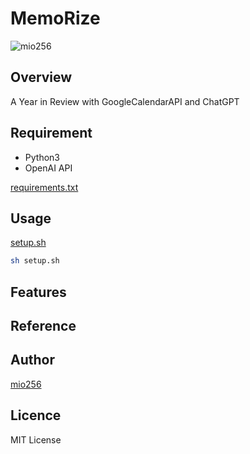 # MemoRize

![mio256](https://avatars.githubusercontent.com/u/71450182)

## Overview

A Year in Review with GoogleCalendarAPI and ChatGPT

## Requirement

- Python3
- OpenAI API

[requirements.txt](/requirements.txt)

## Usage

[setup.sh](/setup.sh)

```sh
sh setup.sh
```

## Features

## Reference

## Author

[mio256](https://github.com/mio256)

## Licence

MIT License
